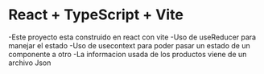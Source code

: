 # React + TypeScript + Vite

-Este proyecto esta construido en react con vite
-Uso de useReducer para manejar el estado
-Uso de usecontext para poder pasar un estado de un componente a otro
-La informacion usada de los productos viene de un archivo Json
